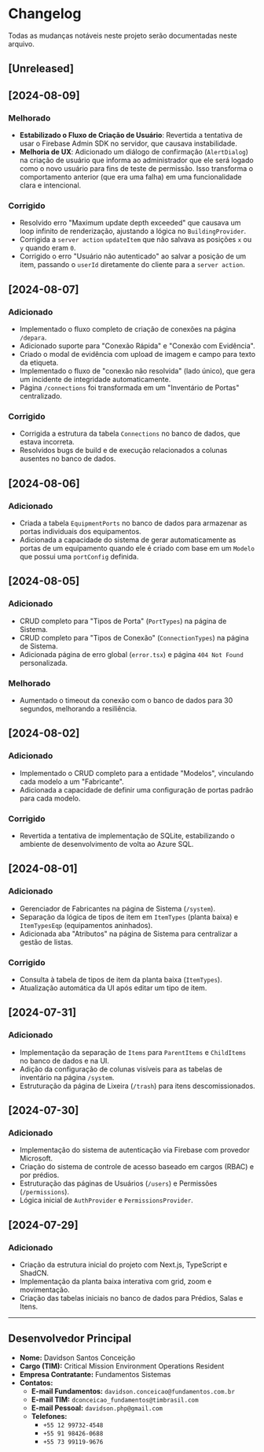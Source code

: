 # Changelog

Todas as mudanças notáveis neste projeto serão documentadas neste arquivo.

## [Unreleased]

## [2024-08-09]

### Melhorado
- **Estabilizado o Fluxo de Criação de Usuário**: Revertida a tentativa de usar o Firebase Admin SDK no servidor, que causava instabilidade.
- **Melhoria de UX**: Adicionado um diálogo de confirmação (`AlertDialog`) na criação de usuário que informa ao administrador que ele será logado como o novo usuário para fins de teste de permissão. Isso transforma o comportamento anterior (que era uma falha) em uma funcionalidade clara e intencional.

### Corrigido
- Resolvido erro "Maximum update depth exceeded" que causava um loop infinito de renderização, ajustando a lógica no `BuildingProvider`.
- Corrigida a `server action` `updateItem` que não salvava as posições `x` ou `y` quando eram `0`.
- Corrigido o erro "Usuário não autenticado" ao salvar a posição de um item, passando o `userId` diretamente do cliente para a `server action`.

## [2024-08-07]

### Adicionado
- Implementado o fluxo completo de criação de conexões na página `/depara`.
- Adicionado suporte para "Conexão Rápida" e "Conexão com Evidência".
- Criado o modal de evidência com upload de imagem e campo para texto da etiqueta.
- Implementado o fluxo de "conexão não resolvida" (lado único), que gera um incidente de integridade automaticamente.
- Página `/connections` foi transformada em um "Inventário de Portas" centralizado.

### Corrigido
- Corrigida a estrutura da tabela `Connections` no banco de dados, que estava incorreta.
- Resolvidos bugs de build e de execução relacionados a colunas ausentes no banco de dados.

## [2024-08-06]

### Adicionado
- Criada a tabela `EquipmentPorts` no banco de dados para armazenar as portas individuais dos equipamentos.
- Adicionada a capacidade do sistema de gerar automaticamente as portas de um equipamento quando ele é criado com base em um `Modelo` que possui uma `portConfig` definida.

## [2024-08-05]

### Adicionado
- CRUD completo para "Tipos de Porta" (`PortTypes`) na página de Sistema.
- CRUD completo para "Tipos de Conexão" (`ConnectionTypes`) na página de Sistema.
- Adicionada página de erro global (`error.tsx`) e página `404 Not Found` personalizada.

### Melhorado
- Aumentado o timeout da conexão com o banco de dados para 30 segundos, melhorando a resiliência.

## [2024-08-02]

### Adicionado
- Implementado o CRUD completo para a entidade "Modelos", vinculando cada modelo a um "Fabricante".
- Adicionada a capacidade de definir uma configuração de portas padrão para cada modelo.

### Corrigido
- Revertida a tentativa de implementação de SQLite, estabilizando o ambiente de desenvolvimento de volta ao Azure SQL.

## [2024-08-01]

### Adicionado
- Gerenciador de Fabricantes na página de Sistema (`/system`).
- Separação da lógica de tipos de item em `ItemTypes` (planta baixa) e `ItemTypesEqp` (equipamentos aninhados).
- Adicionada aba "Atributos" na página de Sistema para centralizar a gestão de listas.

### Corrigido
- Consulta à tabela de tipos de item da planta baixa (`ItemTypes`).
- Atualização automática da UI após editar um tipo de item.

## [2024-07-31]

### Adicionado
- Implementação da separação de `Items` para `ParentItems` e `ChildItems` no banco de dados e na UI.
- Adição da configuração de colunas visíveis para as tabelas de inventário na página `/system`.
- Estruturação da página de Lixeira (`/trash`) para itens descomissionados.

## [2024-07-30]

### Adicionado
- Implementação do sistema de autenticação via Firebase com provedor Microsoft.
- Criação do sistema de controle de acesso baseado em cargos (RBAC) e por prédios.
- Estruturação das páginas de Usuários (`/users`) e Permissões (`/permissions`).
- Lógica inicial de `AuthProvider` e `PermissionsProvider`.

## [2024-07-29]

### Adicionado
- Criação da estrutura inicial do projeto com Next.js, TypeScript e ShadCN.
- Implementação da planta baixa interativa com grid, zoom e movimentação.
- Criação das tabelas iniciais no banco de dados para Prédios, Salas e Itens.
---

## Desenvolvedor Principal

- **Nome:** Davidson Santos Conceição
- **Cargo (TIM):** Critical Mission Environment Operations Resident
- **Empresa Contratante:** Fundamentos Sistemas
- **Contatos:**
  - **E-mail Fundamentos:** `davidson.conceicao@fundamentos.com.br`
  - **E-mail TIM:** `dconceicao_fundamentos@timbrasil.com`
  - **E-mail Pessoal:** `davidson.php@gmail.com`
  - **Telefones:**
    - `+55 12 99732-4548`
    - `+55 91 98426-0688`
    - `+55 73 99119-9676`
